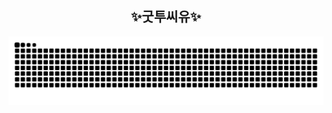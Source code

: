 <!--
**KSS095/KSS095** is a ✨ _special_ ✨ repository because its `README.md` (this file) appears on your GitHub profile.

Here are some ideas to get you started:

- 🔭 I’m currently working on ...
- 🌱 I’m currently learning ...
- 👯 I’m looking to collaborate on ...
- 🤔 I’m looking for help with ...
- 💬 Ask me about ...
- 📫 How to reach me: ...
- 😄 Pronouns: ...
- ⚡ Fun fact: ...
-->

<div align="center">
  <h2>✨굿투씨유✨</h2>
  <img src="https://github.com/KSS095/KSS095/blob/output/github-contribution-grid-snake.svg">
</div>

